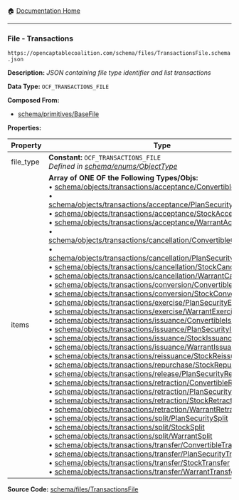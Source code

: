 :house: [Documentation Home](/README.md)

---

### File - Transactions

`https://opencaptablecoalition.com/schema/files/TransactionsFile.schema.json`

**Description:** _JSON containing file type identifier and list transactions_

**Data Type:** `OCF_TRANSACTIONS_FILE`

**Composed From:**

- [schema/primitives/BaseFile](/docs/schema/primitives/BaseFile.md)

**Properties:**

| Property  | Type                                                                                                                                                                                                                                                                                                                                                                                                                                                                                                                                                                                                                                                                                                                                                                                                                                                                                                                                                                                                                                                                                                                                                                                                                                                                                                                                                                                                                                                                                                                                                                                                                                                                                                                                                                                                                                                                                                                                                                                                                                                                                                                                                                                                                                                                                                                                                                                                                                                                                                                                                                                                                                                                                                                                                                                                                                                                                                                                                                                                                                                                                                                                                                                                                                                                                                                                                                                                                                                                                                                                                                                                                                                                                                                                                                                                                                                                                                                                                                                                                                                                                                                                                                                                                                                                                            | Description                     | Required   |
| --------- | ----------------------------------------------------------------------------------------------------------------------------------------------------------------------------------------------------------------------------------------------------------------------------------------------------------------------------------------------------------------------------------------------------------------------------------------------------------------------------------------------------------------------------------------------------------------------------------------------------------------------------------------------------------------------------------------------------------------------------------------------------------------------------------------------------------------------------------------------------------------------------------------------------------------------------------------------------------------------------------------------------------------------------------------------------------------------------------------------------------------------------------------------------------------------------------------------------------------------------------------------------------------------------------------------------------------------------------------------------------------------------------------------------------------------------------------------------------------------------------------------------------------------------------------------------------------------------------------------------------------------------------------------------------------------------------------------------------------------------------------------------------------------------------------------------------------------------------------------------------------------------------------------------------------------------------------------------------------------------------------------------------------------------------------------------------------------------------------------------------------------------------------------------------------------------------------------------------------------------------------------------------------------------------------------------------------------------------------------------------------------------------------------------------------------------------------------------------------------------------------------------------------------------------------------------------------------------------------------------------------------------------------------------------------------------------------------------------------------------------------------------------------------------------------------------------------------------------------------------------------------------------------------------------------------------------------------------------------------------------------------------------------------------------------------------------------------------------------------------------------------------------------------------------------------------------------------------------------------------------------------------------------------------------------------------------------------------------------------------------------------------------------------------------------------------------------------------------------------------------------------------------------------------------------------------------------------------------------------------------------------------------------------------------------------------------------------------------------------------------------------------------------------------------------------------------------------------------------------------------------------------------------------------------------------------------------------------------------------------------------------------------------------------------------------------------------------------------------------------------------------------------------------------------------------------------------------------------------------------------------------------------------------------------------------- | ------------------------------- | ---------- |
| file_type | **Constant:** `OCF_TRANSACTIONS_FILE`</br>_Defined in [schema/enums/ObjectType](/docs/schema/enums/ObjectType.md)_                                                                                                                                                                                                                                                                                                                                                                                                                                                                                                                                                                                                                                                                                                                                                                                                                                                                                                                                                                                                                                                                                                                                                                                                                                                                                                                                                                                                                                                                                                                                                                                                                                                                                                                                                                                                                                                                                                                                                                                                                                                                                                                                                                                                                                                                                                                                                                                                                                                                                                                                                                                                                                                                                                                                                                                                                                                                                                                                                                                                                                                                                                                                                                                                                                                                                                                                                                                                                                                                                                                                                                                                                                                                                                                                                                                                                                                                                                                                                                                                                                                                                                                                                                              | Object type field               | `REQUIRED` |
| items     | **Array of ONE OF the Following Types/Objs:**</br>&bull; [schema/objects/transactions/acceptance/ConvertibleAcceptance](/docs/schema/objects/transactions/acceptance/ConvertibleAcceptance.md)</br>&bull; [schema/objects/transactions/acceptance/PlanSecurityAcceptance](/docs/schema/objects/transactions/acceptance/PlanSecurityAcceptance.md)</br>&bull; [schema/objects/transactions/acceptance/StockAcceptance](/docs/schema/objects/transactions/acceptance/StockAcceptance.md)</br>&bull; [schema/objects/transactions/acceptance/WarrantAcceptance](/docs/schema/objects/transactions/acceptance/WarrantAcceptance.md)</br>&bull; [schema/objects/transactions/cancellation/ConvertibleCancellation](/docs/schema/objects/transactions/cancellation/ConvertibleCancellation.md)</br>&bull; [schema/objects/transactions/cancellation/PlanSecurityCancellation](/docs/schema/objects/transactions/cancellation/PlanSecurityCancellation.md)</br>&bull; [schema/objects/transactions/cancellation/StockCancellation](/docs/schema/objects/transactions/cancellation/StockCancellation.md)</br>&bull; [schema/objects/transactions/cancellation/WarrantCancellation](/docs/schema/objects/transactions/cancellation/WarrantCancellation.md)</br>&bull; [schema/objects/transactions/conversion/ConvertibleConversion](/docs/schema/objects/transactions/conversion/ConvertibleConversion.md)</br>&bull; [schema/objects/transactions/conversion/StockConversion](/docs/schema/objects/transactions/conversion/StockConversion.md)</br>&bull; [schema/objects/transactions/exercise/PlanSecurityExercise](/docs/schema/objects/transactions/exercise/PlanSecurityExercise.md)</br>&bull; [schema/objects/transactions/exercise/WarrantExercise](/docs/schema/objects/transactions/exercise/WarrantExercise.md)</br>&bull; [schema/objects/transactions/issuance/ConvertibleIssuance](/docs/schema/objects/transactions/issuance/ConvertibleIssuance.md)</br>&bull; [schema/objects/transactions/issuance/PlanSecurityIssuance](/docs/schema/objects/transactions/issuance/PlanSecurityIssuance.md)</br>&bull; [schema/objects/transactions/issuance/StockIssuance](/docs/schema/objects/transactions/issuance/StockIssuance.md)</br>&bull; [schema/objects/transactions/issuance/WarrantIssuance](/docs/schema/objects/transactions/issuance/WarrantIssuance.md)</br>&bull; [schema/objects/transactions/reissuance/StockReissuance](/docs/schema/objects/transactions/reissuance/StockReissuance.md)</br>&bull; [schema/objects/transactions/repurchase/StockRepurchase](/docs/schema/objects/transactions/repurchase/StockRepurchase.md)</br>&bull; [schema/objects/transactions/release/PlanSecurityRelease](/docs/schema/objects/transactions/release/PlanSecurityRelease.md)</br>&bull; [schema/objects/transactions/retraction/ConvertibleRetraction](/docs/schema/objects/transactions/retraction/ConvertibleRetraction.md)</br>&bull; [schema/objects/transactions/retraction/PlanSecurityRetraction](/docs/schema/objects/transactions/retraction/PlanSecurityRetraction.md)</br>&bull; [schema/objects/transactions/retraction/StockRetraction](/docs/schema/objects/transactions/retraction/StockRetraction.md)</br>&bull; [schema/objects/transactions/retraction/WarrantRetraction](/docs/schema/objects/transactions/retraction/WarrantRetraction.md)</br>&bull; [schema/objects/transactions/split/PlanSecuritySplit](/docs/schema/objects/transactions/split/PlanSecuritySplit.md)</br>&bull; [schema/objects/transactions/split/StockSplit](/docs/schema/objects/transactions/split/StockSplit.md)</br>&bull; [schema/objects/transactions/split/WarrantSplit](/docs/schema/objects/transactions/split/WarrantSplit.md)</br>&bull; [schema/objects/transactions/transfer/ConvertibleTransfer](/docs/schema/objects/transactions/transfer/ConvertibleTransfer.md)</br>&bull; [schema/objects/transactions/transfer/PlanSecurityTransfer](/docs/schema/objects/transactions/transfer/PlanSecurityTransfer.md)</br>&bull; [schema/objects/transactions/transfer/StockTransfer](/docs/schema/objects/transactions/transfer/StockTransfer.md)</br>&bull; [schema/objects/transactions/transfer/WarrantTransfer](/docs/schema/objects/transactions/transfer/WarrantTransfer.md) | List of OCF transaction objects | `REQUIRED` |

**Source Code:** [schema/files/TransactionsFile](/schema/files/TransactionsFile.schema.json)

